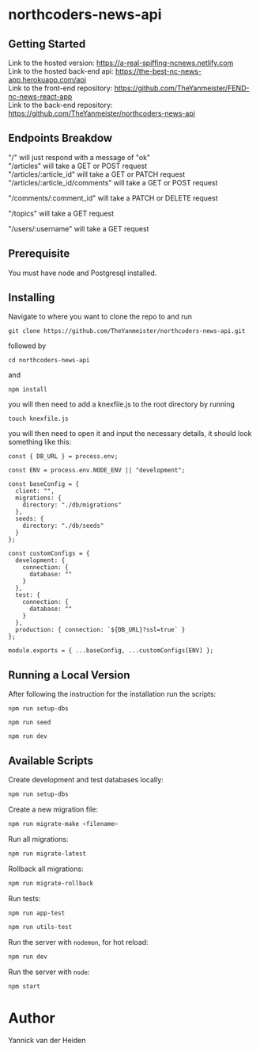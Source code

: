 # northcoders-news-api

## Getting Started

Link to the hosted version: https://a-real-spiffing-ncnews.netlify.com  
Link to the hosted back-end api: https://the-best-nc-news-app.herokuapp.com/api  
Link to the front-end repository: https://github.com/TheYanmeister/FEND-nc-news-react-app  
Link to the back-end repository: https://github.com/TheYanmeister/northcoders-news-api

## Endpoints Breakdow

"/" will just respond with a message of "ok"  
"/articles" will take a GET or POST request  
"/articles/:article_id" will take a GET or PATCH request  
"/articles/:article_id/comments" will take a GET or POST request

"/comments/:comment_id" will take a PATCH or DELETE request

"/topics" will take a GET request

"/users/:username" will take a GET request

## Prerequisite

You must have node and Postgresql installed.

## Installing

Navigate to where you want to clone the repo to and run

```
git clone https://github.com/TheYanmeister/northcoders-news-api.git
```

followed by

```
cd northcoders-news-api
```

and

```
npm install
```

you will then need to add a knexfile.js to the root directory by running

```
touch knexfile.js
```

you will then need to open it and input the necessary details, it should look something like this:

```
const { DB_URL } = process.env;

const ENV = process.env.NODE_ENV || "development";

const baseConfig = {
  client: "",
  migrations: {
    directory: "./db/migrations"
  },
  seeds: {
    directory: "./db/seeds"
  }
};

const customConfigs = {
  development: {
    connection: {
      database: ""
    }
  },
  test: {
    connection: {
      database: ""
    }
  },
  production: { connection: `${DB_URL}?ssl=true` }
};

module.exports = { ...baseConfig, ...customConfigs[ENV] };
```

## Running a Local Version

After following the instruction for the installation run the scripts:

```
npm run setup-dbs
```

```
npm run seed
```

```
npm run dev
```

## Available Scripts

Create development and test databases locally:

```bash
npm run setup-dbs
```

Create a new migration file:

```bash
npm run migrate-make <filename>
```

Run all migrations:

```bash
npm run migrate-latest
```

Rollback all migrations:

```bash
npm run migrate-rollback
```

Run tests:

```bash
npm run app-test
```

```bash
npm run utils-test
```

Run the server with `nodemon`, for hot reload:

```bash
npm run dev
```

Run the server with `node`:

```bash
npm start
```

# Author

Yannick van der Heiden
